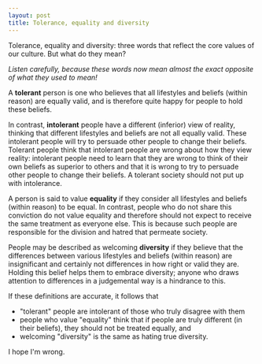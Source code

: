 ```yaml
---
layout: post
title: Tolerance, equality and diversity
---
```

Tolerance, equality and diversity: three words that reflect the core values of our culture.  But what do they mean?

_Listen carefully, because these words now mean almost the exact opposite of what they used to mean!_

A **tolerant** person is one who believes that all lifestyles and beliefs (within reason) are equally valid, and is therefore quite happy for people to hold these beliefs.

In contrast, **intolerant** people have a different (inferior) view of reality, thinking that different lifestyles and beliefs are not all equally valid. These intolerant people will try to persuade other people to change their beliefs. Tolerant people think that intolerant people are wrong about how they view reality: intolerant people need to learn that they are wrong to think of their own beliefs as superior to others and that it is wrong to try to persuade other people to change their beliefs. A tolerant society should not put up with intolerance.

A person is said to value **equality** if they consider all lifestyles and beliefs (within reason) to be equal. In contrast, people who do not share this conviction do not value equality and therefore should not expect to receive the same treatment as everyone else. This is because such people are responsible for the division and hatred that permeate society.

People may be described as welcoming **diversity** if they believe that the differences between various lifestyles and beliefs (within reason) are insignificant and certainly not differences in how right or valid they are.  Holding this belief helps them to embrace diversity; anyone who draws attention to differences in a judgemental way is a hindrance to this.

If these definitions are accurate, it follows that

* "tolerant" people are intolerant of those who truly disagree with them
* people who value "equality" think that if people are truly different (in their beliefs), they should not be treated equally, and
* welcoming "diversity" is the same as hating true diversity.

I hope I'm wrong.
